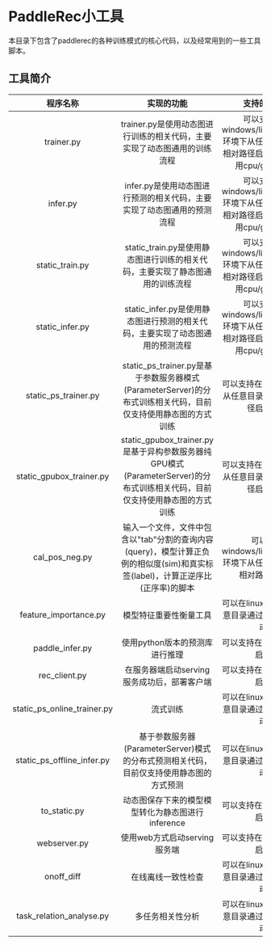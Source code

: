 # PaddleRec小工具

本目录下包含了paddlerec的各种训练模式的核心代码，以及经常用到的一些工具脚本。 

## 工具简介

 |           程序名称            |                       实现的功能                    |                 支持的环境                 |            使用命令         |
 | :---------------------------: | :-----------------------------------------------: | :-------------------------------: |:-------------------------------: |
 |  trainer.py  |  trainer.py是使用动态图进行训练的相关代码，主要实现了动态图通用的训练流程  |  可以支持在windows/linux/macos环境下从任意目录通过相对路径启动。支持使用cpu/gpu运行  |  支持在任意目录下运行，以dnn模型为示例，在PaddleRec根目录中运行的命令为：python -u tools/trainer.py -m models/rank/dnn/config.yaml  |
 |  infer.py  |  infer.py是使用动态图进行预测的相关代码，主要实现了动态图通用的预测流程  |  可以支持在windows/linux/macos环境下从任意目录通过相对路径启动。支持使用cpu/gpu运行  |  支持在任意目录下运行，以dnn模型为示例，在PaddleRec根目录中运行的命令为：python -u tools/infer.py -m models/rank/dnn/config.yaml  |
 |  static_train.py  |  static_train.py是使用静态图进行训练的相关代码，主要实现了静态图通用的训练流程  |  可以支持在windows/linux/macos环境下从任意目录通过相对路径启动。支持使用cpu/gpu运行  |  支持在任意目录下运行，以dnn模型为示例，在PaddleRec根目录中运行的命令为：python -u tools/static_trainer.py -m models/rank/dnn/config.yaml  |
 |  static_infer.py  |  static_infer.py是使用静态图进行预测的相关代码，主要实现了动态图通用的预测流程  |  可以支持在windows/linux/macos环境下从任意目录通过相对路径启动。支持使用cpu/gpu运行  |  支持在任意目录下运行，以dnn模型为示例，在PaddleRec根目录中运行的命令为：python -u tools/static_infer.py -m models/rank/dnn/config.yaml  |
 |  static_ps_trainer.py  | static_ps_trainer.py是基于参数服务器模式(ParameterServer)的分布式训练相关代码，目前仅支持使用静态图的方式训练  |  可以支持在linux环境下从任意目录通过相对路径启动。  |  支持在任意目录下运行，以dnn模型为示例，在PaddleRec根目录中运行的命令为：fleetrun --worker_num=1 --server_num=1 tools/static_ps_trainer.py -m models/rank/dnn/config.yaml  |
 |  static_gpubox_trainer.py  | static_gpubox_trainer.py是基于异构参数服务器纯GPU模式(ParameterServer)的分布式训练相关代码，目前仅支持使用静态图的方式训练  |  可以支持在linux环境下从任意目录通过相对路径启动。  |  支持在任意目录下运行，以dnn模型为示例，在PaddleRec根目录中运行的命令为：sh tools/run_gpubox.sh  。详细可参考[GPUBOX原理与使用](https://fleet-x.readthedocs.io/en/latest/paddle_fleet_rst/parameter_server/performance/heterps.html) |
 |  cal_pos_neg.py  |  输入一个文件，文件中包含以"tab"分割的查询内容(query)，模型计算正负例的相似度(sim)和真实标签(label)，计算正逆序比(正序率)的脚本  |  可以在windows/linux/macos环境下从任意目录通过相对路径启动  |  支持在任意目录下运行，以dssm模型为示例，在dssm模型目录中运行的命令为：python ../../../tools/cal_pos_neg.py pair.txt  |
 |  feature_importance.py  |  模型特征重要性衡量工具  |  可以在linux环境下从任意目录通过相对路径启动  |  具体用法见[特征重要性](../doc/feature_importance.md)  |
 |  paddle_infer.py  |  使用python版本的预测库进行推理  |  可以支持在linux环境下启动  |  具体用法见[python端预测库推理](../doc/inference.md)  |
 |  rec_client.py  |  在服务器端启动serving服务成功后，部署客户端  |  可以支持在linux环境下启动  |  具体用法见[在线Serving部署](../doc/serving.md)  |
 |  static_ps_online_trainer.py  |  流式训练  |  可以在linux环境下从任意目录通过相对路径启动  |  具体用法见[流式训练](../doc/online_trainer.md)  |
  |  static_ps_offline_infer.py  |  基于参数服务器(ParameterServer)模式的分布式预测相关代码，目前仅支持使用静态图的方式预测  |  可以在linux环境下从任意目录通过相对路径启动  |  支持在任意目录下运行，以slot_dnn模型为示例，在PaddleRec根目录中运行的命令为：fleetrun --worker_num=1 --server_num=1 tools/static_ps_offline_infer.py -m models/rank/slot_dnn/config_offline_infer.yaml |
 |  to_static.py  |  动态图保存下来的模型模型转化为静态图进行inference  |  可以支持在linux环境下启动  |  具体用法见[python端预测库推理](../doc/inference.md)  |
 |  webserver.py  |  使用web方式启动serving服务端  |  可以支持在linux环境下启动  |  具体用法见[在线Serving部署](../doc/serving.md)  |
 |  onoff_diff  |  在线离线一致性检查  |  可以在linux环境下从任意目录通过相对路径启动  |  具体用法见[在线离线一致性检查](../doc/onoff_diff.md)  |
 |  task_relation_analyse.py |  多任务相关性分析  |  可以在linux环境下从任意目录通过相对路径启动  |  具体用法见[多任务相关性分析工具](../doc/task_relation_analyse.md)  |
 
